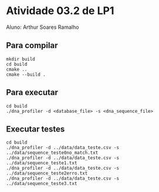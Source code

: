 # Atividade 03.2 de LP1

Aluno: Arthur Soares Ramalho

## Para compilar
```console
mkdir build
cd build
cmake ..
cmake --build .

```

## Para executar
```console
cd build
./dna_profiler -d <database_file> -s <dna_sequence_file>

```

## Executar testes
```console
cd build
./dna_profiler -d ../data/data_teste.csv -s ../data/sequence_teste0no_match.txt
./dna_profiler -d ../data/data_teste.csv -s ../data/sequence_teste1.txt
./dna_profiler -d ../data/data_teste.csv -s ../data/sequence_teste2erro.txt
./dna_profiler -d ../data/data_teste.csv -s ../data/sequence_teste3.txt

```
